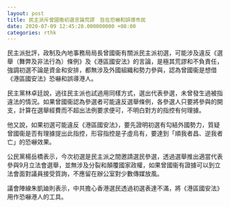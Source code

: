 ```yaml
---
layout: post
title: 民主派斥曾國衞初選言論荒謬　旨在恐嚇和誤導市民
date: 2020-07-09 12:45:28.000000000 +08:00
categories: rthk
---
```


民主派批評，政制及內地事務局局長曾國衞有關派民主派初選，可能涉及違反《選舉（舞弊及非法行為）條例》及《港區國安法》的言論，是極其荒謬和不負責任，強調初選不論是資金和安排，都無涉及外國組織和勢力參與，認為曾國衞是想借《港區國安法》恐嚇和誤導港人。

民主黨林卓廷說，過往民主派也試過用同樣方式，選出代表參選，未曾發生過被指違法的情況。如果曾國衞認為參選者可能違反選舉條例，各參選人只要將參與的開支，計算在選舉經費而不超出法例要求便可，不明白對方的指控有何理據。

他又說，如果初選可能違反《港區國安法》，要先證明初選有勾結外國勢力，質疑曾國衞是否有理據提出此指控，形容指控是子虛烏有，要達到「順我者昌、逆我者亡」的恐嚇效果。

公民黨楊岳橋表示，今次初選是民主派之間邀請選民參選，透過選舉推出適當代表參與9月立法會選舉，並無涉及分裂和顛覆國家政權，如果曾國衞有證據可以到立法會面對議員接受質詢，不應留在辦公室對少數傳媒放風。

議會陣線朱凱廸則表示，中共擔心香港選民透過初選表達不滿，將《港區國安法》用作恐嚇港人的工具。
